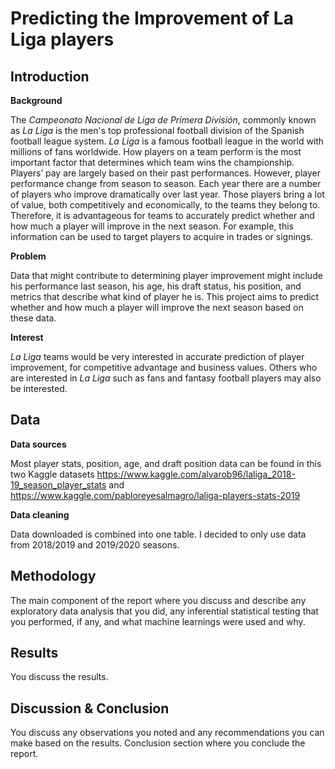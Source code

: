 # Predicting the Improvement of La Liga players

## Introduction


__Background__

The _Campeonato Nacional de Liga de Primera División_, commonly known as _La Liga_ is the men's top professional football division of the Spanish football league system. _La Liga_ is a famous football league in the world with millions of fans worldwide. How players on a team perform is the most important factor that determines which team wins the championship. Players’ pay are largely based on their past performances. However, player performance change from season to season. Each year there are a number of players who improve dramatically over last year. Those players bring a lot of value, both competitively and economically, to the teams they belong to. Therefore, it is advantageous for teams to accurately predict whether and how much a player will improve in the next season. For example, this information can be used to target players to acquire in trades or signings.

__Problem__

Data that might contribute to determining player improvement might include his performance last season, his age, his draft status, his position, and metrics that describe what kind of player he is. This project aims to predict whether and how much a player will improve the next season based on these data.

__Interest__

_La Liga_ teams would be very interested in accurate prediction of player improvement, for competitive advantage and business values. Others who are interested in _La Liga_ such as fans and fantasy football players may also be interested.

## Data 

__Data sources__

Most player stats, position, age, and draft position data can be found in this two Kaggle datasets https://www.kaggle.com/alvarob96/laliga_2018-19_season_player_stats and https://www.kaggle.com/pabloreyesalmagro/laliga-players-stats-2019

__Data cleaning__

Data downloaded is combined into one table. I decided to only use data from 2018/2019 and 2019/2020 seasons.

## Methodology
The main component of the report where you discuss and describe any exploratory data analysis that you did, any inferential statistical testing that you performed, if any, and what machine learnings were used and why.

## Results
You discuss the results.

## Discussion & Conclusion
You discuss any observations you noted and any recommendations you can make based on the results.
Conclusion section where you conclude the report.

